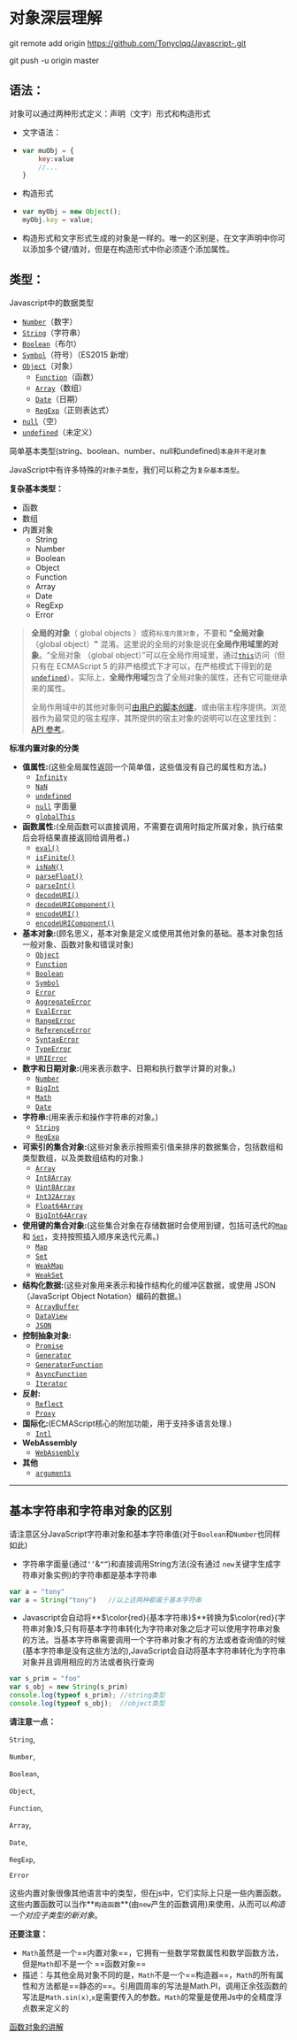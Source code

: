 # 对象深层理解

git remote add origin https://github.com/Tonyclqq/Javascript-.git

git push -u origin master

## 语法：

对象可以通过两种形式定义：声明（文字）形式和构造形式

- 文字语法：

- ```js
  var muObj = {
      key:value
      //...
  }
  ```

- 构造形式

- ```js
  var myObj = new Object();
  myObj.key = value;
  ```

- 构造形式和文字形式生成的对象是一样的。唯一的区别是，在文字声明中你可以添加多个键/值对，但是在构造形式中你必须逐个添加属性。

## 类型：

Javascript中的数据类型

- [`Number`](https://developer.mozilla.org/zh-CN/docs/Web/JavaScript/Reference/Global_Objects/Number)（数字）
- [`String`](https://developer.mozilla.org/zh-CN/docs/Web/JavaScript/Reference/String)（字符串）
- [`Boolean`](https://developer.mozilla.org/zh-CN/docs/Web/JavaScript/Reference/Boolean)（布尔）
- [`Symbol`](https://developer.mozilla.org/zh-CN/docs/Web/JavaScript/Reference/Global_Objects/Symbol)（符号）（ES2015 新增）
- [`Object`](https://developer.mozilla.org/zh-CN/docs/Web/JavaScript/Reference/Global_Objects/Object)（对象）
  - [`Function`](https://developer.mozilla.org/zh-CN/docs/Web/JavaScript/Reference/Function)（函数）
  - [`Array`](https://developer.mozilla.org/zh-CN/docs/Web/JavaScript/Reference/Array)（数组）
  - [`Date`](https://developer.mozilla.org/zh-CN/docs/Web/JavaScript/Reference/Date)（日期）
  - [`RegExp`](https://developer.mozilla.org/zh-CN/docs/Web/JavaScript/Reference/RegExp)（正则表达式）
- [`null`](https://developer.mozilla.org/zh-CN/docs/Web/JavaScript/Reference/Global_Objects/null)（空）
- [`undefined`](https://developer.mozilla.org/zh-CN/docs/Web/JavaScript/Reference/Global_Objects/undefined)（未定义）

简单基本类型(string、boolean、number、null和undefined)`本身并不是对象`

JavaScript中有许多特殊的`对象子类型`，我们可以称之为`复杂基本类型`。

**复杂基本类型：**

- 函数
- 数组
- 内置对象
  - String
  - Number
  - Boolean
  - Object
  - Function
  - Array
  - Date
  - RegExp
  - Error

> **全局的对象**（ global objects ）或称`标准内置对象`，不要和 **"全局对象**（global object）**"** 混淆。这里说的全局的对象是说在**全局作用域里的对象**。“全局对象 （global object）”可以在全局作用域里，通过[`this`](https://developer.mozilla.org/zh-CN/docs/Web/JavaScript/Reference/Operators/this)访问（但只有在 ECMAScript 5 的非严格模式下才可以，在严格模式下得到的是 [`undefined`](https://developer.mozilla.org/zh-CN/docs/Web/JavaScript/Reference/Global_Objects/undefined)）。实际上，**全局作用域**包含了全局对象的属性，还有它可能继承来的属性。
>
> 全局作用域中的其他对象则可[由用户的脚本创建](https://developer.mozilla.org/zh-CN/docs/Web/JavaScript/Guide/Working_with_Objects#Creating_new_objects)，或由宿主程序提供。浏览器作为最常见的宿主程序，其所提供的宿主对象的说明可以在这里找到：[API 参考](https://developer.mozilla.org/zh-CN/docs/Web/API)。

**标准内置对象的分类**

- **值属性:**(这些全局属性返回一个简单值，这些值没有自己的属性和方法。)
  - [`Infinity`](https://developer.mozilla.org/zh-CN/docs/Web/JavaScript/Reference/Global_Objects/Infinity)
  - [`NaN`](https://developer.mozilla.org/zh-CN/docs/Web/JavaScript/Reference/Global_Objects/NaN)
  - [`undefined`](https://developer.mozilla.org/zh-CN/docs/Web/JavaScript/Reference/Global_Objects/undefined)
  - [`null`](https://developer.mozilla.org/zh-CN/docs/Web/JavaScript/Reference/Global_Objects/null) 字面量
  - [`globalThis`](https://developer.mozilla.org/zh-CN/docs/Web/JavaScript/Reference/Global_Objects/globalThis)
- **函数属性:**(全局函数可以直接调用，不需要在调用时指定所属对象，执行结束后会将结果直接返回给调用者。)
  - [`eval()`](https://developer.mozilla.org/zh-CN/docs/Web/JavaScript/Reference/Global_Objects/eval)
  - [`isFinite()`](https://developer.mozilla.org/zh-CN/docs/Web/JavaScript/Reference/Global_Objects/isFinite)
  - [`isNaN()`](https://developer.mozilla.org/zh-CN/docs/Web/JavaScript/Reference/Global_Objects/isNaN)
  - [`parseFloat()`](https://developer.mozilla.org/zh-CN/docs/Web/JavaScript/Reference/Global_Objects/parseFloat)
  - [`parseInt()`](https://developer.mozilla.org/zh-CN/docs/Web/JavaScript/Reference/Global_Objects/parseInt)
  - [`decodeURI()`](https://developer.mozilla.org/zh-CN/docs/Web/JavaScript/Reference/Global_Objects/decodeURI)
  - [`decodeURIComponent()`](https://developer.mozilla.org/zh-CN/docs/Web/JavaScript/Reference/Global_Objects/decodeURIComponent)
  - [`encodeURI()`](https://developer.mozilla.org/zh-CN/docs/Web/JavaScript/Reference/Global_Objects/encodeURI)
  - [`encodeURIComponent()`](https://developer.mozilla.org/zh-CN/docs/Web/JavaScript/Reference/Global_Objects/encodeURIComponent)
- **基本对象:**(顾名思义，基本对象是定义或使用其他对象的基础。基本对象包括一般对象、函数对象和错误对象)
  - [`Object`](https://developer.mozilla.org/zh-CN/docs/Web/JavaScript/Reference/Global_Objects/Object)
  - [`Function`](https://developer.mozilla.org/zh-CN/docs/Web/JavaScript/Reference/Function)
  - [`Boolean`](https://developer.mozilla.org/zh-CN/docs/Web/JavaScript/Reference/Boolean)
  - [`Symbol`](https://developer.mozilla.org/zh-CN/docs/Web/JavaScript/Reference/Global_Objects/Symbol)
  - [`Error`](https://developer.mozilla.org/zh-CN/docs/Web/JavaScript/Reference/Global_Objects/Error)
  - [`AggregateError`](https://developer.mozilla.org/zh-CN/docs/Web/JavaScript/Reference/Global_Objects/AggregateError) 
  - [`EvalError`](https://developer.mozilla.org/zh-CN/docs/Web/JavaScript/Reference/Global_Objects/EvalError)
  - [`RangeError`](https://developer.mozilla.org/zh-CN/docs/Web/JavaScript/Reference/Global_Objects/RangeError)
  - [`ReferenceError`](https://developer.mozilla.org/zh-CN/docs/Web/JavaScript/Reference/Global_Objects/ReferenceError)
  - [`SyntaxError`](https://developer.mozilla.org/zh-CN/docs/Web/JavaScript/Reference/Global_Objects/SyntaxError)
  - [`TypeError`](https://developer.mozilla.org/zh-CN/docs/Web/JavaScript/Reference/Global_Objects/TypeError)
  - [`URIError`](https://developer.mozilla.org/zh-CN/docs/Web/JavaScript/Reference/Global_Objects/URIError)
- **数字和日期对象:**(用来表示数字、日期和执行数学计算的对象。)
  - [`Number`](https://developer.mozilla.org/zh-CN/docs/Web/JavaScript/Reference/Global_Objects/Number)
  - [`BigInt`](https://developer.mozilla.org/zh-CN/docs/Web/JavaScript/Reference/Global_Objects/BigInt)
  - [`Math`](https://developer.mozilla.org/zh-CN/docs/Web/JavaScript/Reference/Global_Objects/Math)
  - [`Date`](https://developer.mozilla.org/zh-CN/docs/Web/JavaScript/Reference/Date)
- **字符串:**(用来表示和操作字符串的对象。)
  - [`String`](https://developer.mozilla.org/zh-CN/docs/Web/JavaScript/Reference/String)
  - [`RegExp`](https://developer.mozilla.org/zh-CN/docs/Web/JavaScript/Reference/RegExp)
- **可索引的集合对象:**(这些对象表示按照索引值来排序的数据集合，包括数组和类型数组，以及类数组结构的对象.)
  - [`Array`](https://developer.mozilla.org/zh-CN/docs/Web/JavaScript/Reference/Array)
  - [`Int8Array`](https://developer.mozilla.org/zh-CN/docs/Web/JavaScript/Reference/Global_Objects/Int8Array)
  - [`Uint8Array`](https://developer.mozilla.org/zh-CN/docs/Web/JavaScript/Reference/Global_Objects/Uint8Array)
  - [`Int32Array`](https://developer.mozilla.org/zh-CN/docs/Web/JavaScript/Reference/Global_Objects/Int32Array)
  - [`Float64Array`](https://developer.mozilla.org/zh-CN/docs/Web/JavaScript/Reference/Global_Objects/Float64Array)
  - [`BigInt64Array`](https://developer.mozilla.org/zh-CN/docs/Web/JavaScript/Reference/Global_Objects/BigInt64Array)
- **使用键的集合对象:**(这些集合对象在存储数据时会使用到键，包括可迭代的[`Map`](https://developer.mozilla.org/zh-CN/docs/Web/JavaScript/Reference/Map) 和 [`Set`](https://developer.mozilla.org/zh-CN/docs/Web/JavaScript/Reference/Global_Objects/Set)，支持按照插入顺序来迭代元素。)
  - [`Map`](https://developer.mozilla.org/zh-CN/docs/Web/JavaScript/Reference/Map)
  - [`Set`](https://developer.mozilla.org/zh-CN/docs/Web/JavaScript/Reference/Global_Objects/Set)
  - [`WeakMap`](https://developer.mozilla.org/zh-CN/docs/Web/JavaScript/Reference/WeakMap)
  - [`WeakSet`](https://developer.mozilla.org/zh-CN/docs/Web/JavaScript/Reference/Global_Objects/WeakSet)
- **结构化数据:**(这些对象用来表示和操作结构化的缓冲区数据，或使用 JSON （JavaScript Object Notation）编码的数据。)
  - [`ArrayBuffer`](https://developer.mozilla.org/zh-CN/docs/Web/JavaScript/Reference/Global_Objects/ArrayBuffer)
  - [`DataView`](https://developer.mozilla.org/zh-CN/docs/Web/JavaScript/Reference/Global_Objects/DataView)
  - [`JSON`](https://developer.mozilla.org/zh-CN/docs/Web/JavaScript/Reference/Global_Objects/JSON)
- **控制抽象对象:**
  - [`Promise`](https://developer.mozilla.org/zh-CN/docs/Web/JavaScript/Reference/Global_Objects/Promise)
  - [`Generator`](https://developer.mozilla.org/zh-CN/docs/Web/JavaScript/Reference/Global_Objects/Generator)
  - [`GeneratorFunction`](https://developer.mozilla.org/zh-CN/docs/Web/JavaScript/Reference/Global_Objects/GeneratorFunction)
  - [`AsyncFunction`](https://developer.mozilla.org/zh-CN/docs/Web/JavaScript/Reference/Global_Objects/AsyncFunction)
  - [`Iterator`](https://developer.mozilla.org/zh-CN/docs/Web/JavaScript/Reference/Global_Objects/Iterator) 
- **反射:**
  - [`Reflect`](https://developer.mozilla.org/zh-CN/docs/Web/JavaScript/Reference/Global_Objects/Reflect)
  - [`Proxy`](https://developer.mozilla.org/zh-CN/docs/Web/JavaScript/Reference/Global_Objects/Proxy)
- **国际化:**(ECMAScript核心的附加功能，用于支持多语言处理.)
  - [`Intl`](https://developer.mozilla.org/zh-CN/docs/Web/JavaScript/Reference/Global_Objects/Intl)
- **WebAssembly**
  - [`WebAssembly`](https://developer.mozilla.org/zh-CN/docs/Web/JavaScript/Reference/Global_Objects/WebAssembly)
- **其他**
  - [`arguments`](https://developer.mozilla.org/zh-CN/docs/Web/JavaScript/Reference/Functions/arguments)

------

## 基本字符串和字符串对象的区别

请注意区分JavaScript字符串对象和基本字符串值(对于`Boolean`和`Number`也同样如此)

- 字符串字面量(通过`‘’`&`“”`)和直接调用String方法(没有通过 `new`关键字生成字符串对象实例)的字符串都是基本字符串

```js
var a = "tony"
var a = String("tony")   //以上这两种都属于基本字符串
```

- Javascript会自动将**$\color{red}{基本字符串}$**转换为$\color{red}{字符串对象}$,只有将基本字符串转化为字符串对象之后才可以使用字符串对象的方法。当基本字符串需要调用一个字符串对象才有的方法或者查询值的时候(基本字符串是没有这些方法的),JavaScript会自动将基本字符串转化为字符串对象并且调用相应的方法或者执行查询

```js
var s_prim = "foo"
var s_obj = new String(s_prim)
console.log(typeof s_prim);	//string类型
console.log(typeof s_obj); 	//object类型
```

**请注意一点：**

`String`,

`Number`,

`Boolean`,

`Object`,

`Function`,

`Array`,

`Date`,

`RegExp`,

`Error`

这些内置对象很像其他语言中的类型，但在js中，它们实际上只是一些内置函数。这些内置函数可以当作**`构造函数`**(由`new`产生的函数调用)来使用，从而可以*构造一个对应子类型的新对象*。

**还要注意：**

- `Math`虽然是一个==内置对象==，它拥有一些数学常数属性和数学函数方法，但是`Math`却不是一个 ==函数对象==
- 描述：与其他全局对象不同的是，`Math`不是一个==构造器==，`Math`的所有属性和方法都是==静态的==。引用圆周率的写法是Math.PI，调用正余弦函数的写法是`Math.sin(x)`,`x`是需要传入的参数。`Math`的常量是使用Js中的全精度浮点数来定义的

[函数对象的讲解](https://www.cnblogs.com/shaohz2014/p/3901097.html)

























